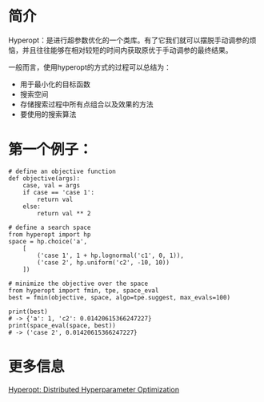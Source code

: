 # 简介
Hyperopt：是进行超参数优化的一个类库。有了它我们就可以摆脱手动调参的烦恼，并且往往能够在相对较短的时间内获取原优于手动调参的最终结果。

一般而言，使用hyperopt的方式的过程可以总结为：
- 用于最小化的目标函数
- 搜索空间
- 存储搜索过程中所有点组合以及效果的方法
- 要使用的搜索算法

# 第一个例子：
```
# define an objective function
def objective(args):
    case, val = args
    if case == 'case 1':
        return val
    else:
        return val ** 2

# define a search space
from hyperopt import hp
space = hp.choice('a',
    [
        ('case 1', 1 + hp.lognormal('c1', 0, 1)),
        ('case 2', hp.uniform('c2', -10, 10))
    ])

# minimize the objective over the space
from hyperopt import fmin, tpe, space_eval
best = fmin(objective, space, algo=tpe.suggest, max_evals=100)

print(best)
# -> {'a': 1, 'c2': 0.01420615366247227}
print(space_eval(space, best))
# -> ('case 2', 0.01420615366247227}
```
# 更多信息
[Hyperopt: Distributed Hyperparameter Optimization](https://github.com/hyperopt/hyperopt)